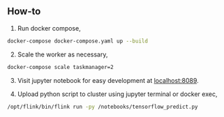## How-to

1. Run docker compose,

```bash
docker-compose docker-compose.yaml up --build
```

2. Scale the worker as necessary,

```bash
docker-compose scale taskmanager=2
```

3. Visit jupyter notebook for easy development at [localhost:8089](http://localhost:8089).

4. Upload python script to cluster using jupyter terminal or docker exec,

```bash
/opt/flink/bin/flink run -py /notebooks/tensorflow_predict.py
```